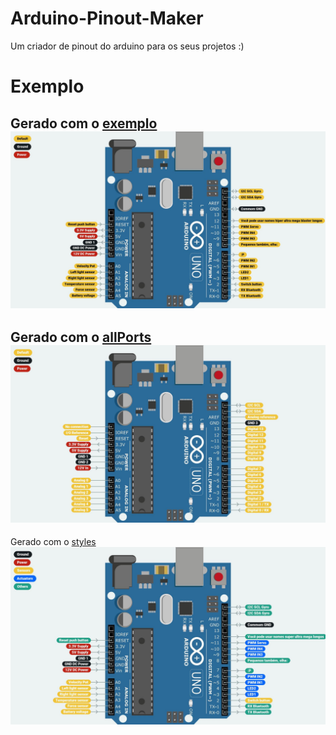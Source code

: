 # Arduino-Pinout-Maker
Um criador de pinout do arduino para os seus projetos :)

# Exemplo
Gerado com o [exemplo](./examples/example.json)
![Exemplo](./examples/example.jpg)
---
Gerado com o [allPorts](./examples/allPorts.json)
![Exemplo-allPorts](./examples/allPorts.jpg)
---
Gerado com o [styles](./examples/styles.json)
![Exemplo-styles](./examples/styles.jpg)